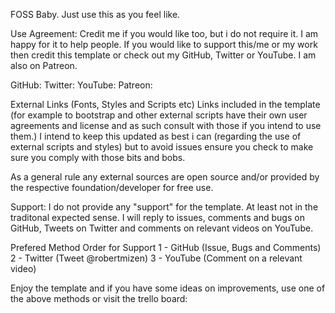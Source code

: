 FOSS Baby. Just use this as you feel like.

Use Agreement:
Credit me if you would like too, but i do not require it. I am happy for it to help people. If you would like to support this/me or my work then credit this template or check out my GitHub, Twitter or YouTube. I am also on Patreon.

GitHub:
Twitter:
YouTube:
Patreon:

External Links (Fonts, Styles and Scripts etc)
Links included in the template (for example to bootstrap and other external scripts have their own user agreements and license and as such consult with those if you intend to use them.) I intend to keep this updated as best i can (regarding the use of external scripts and styles) but to avoid issues ensure you check to make sure you comply with those bits and bobs.

As a general rule any external sources are open source and/or provided by the respective foundation/developer for free use.

Support:
I do not provide any "support" for the template. At least not in the traditonal expected sense. I will reply to issues, comments and bugs on GitHub, Tweets on Twitter and comments on relevant videos on YouTube.

Prefered Method Order for Support
1 - GitHub (Issue, Bugs and Comments)
2 - Twitter (Tweet @robertmizen)
3 - YouTube (Comment on a relevant video)

Enjoy the template and if you have some ideas on improvements, use one of the above methods or visit the trello board:

<!-- Link for Trello -->